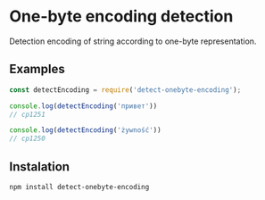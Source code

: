 One-byte encoding detection
==============

Detection encoding of string according to one-byte representation.

## Examples

``` js
const detectEncoding = require('detect-onebyte-encoding');

console.log(detectEncoding('привет'))
// cp1251

console.log(detectEncoding('żywność'))
// cp1250

```

## Instalation

``` sh
npm install detect-onebyte-encoding
```
